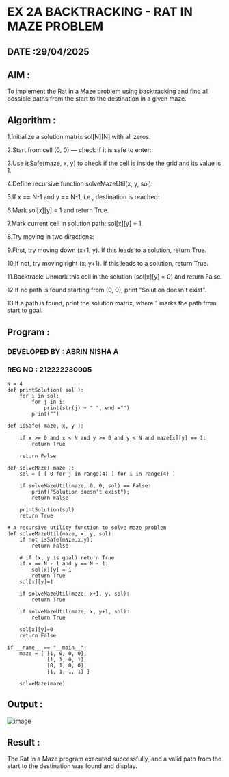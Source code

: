 # EX 2A BACKTRACKING - RAT IN MAZE PROBLEM

## DATE :29/04/2025

## AIM :

To implement the Rat in a Maze problem using backtracking and find all possible paths from the start to the destination in a given maze.


## Algorithm :

1.Initialize a solution matrix sol[N][N] with all zeros.

2.Start from cell (0, 0) — check if it is safe to enter:

3.Use isSafe(maze, x, y) to check if the cell is inside the grid and its value is 1.

4.Define recursive function solveMazeUtil(x, y, sol):

5.If x == N-1 and y == N-1, i.e., destination is reached:

6.Mark sol[x][y] = 1 and return True.

7.Mark current cell in solution path: sol[x][y] = 1.

8.Try moving in two directions:

9.First, try moving down (x+1, y). If this leads to a solution, return True.

10.If not, try moving right (x, y+1). If this leads to a solution, return True.

11.Backtrack: Unmark this cell in the solution (sol[x][y] = 0) and return False.

12.If no path is found starting from (0, 0), print "Solution doesn't exist".

13.If a path is found, print the solution matrix, where 1 marks the path from start to goal.  

## Program :

### DEVELOPED BY : ABRIN NISHA A
### REG NO : 212222230005

```
N = 4
def printSolution( sol ):
    for i in sol:
        for j in i:
            print(str(j) + " ", end ="")
        print("")
        
def isSafe( maze, x, y ):
     
    if x >= 0 and x < N and y >= 0 and y < N and maze[x][y] == 1:
        return True
     
    return False
    
def solveMaze( maze ):
    sol = [ [ 0 for j in range(4) ] for i in range(4) ]
     
    if solveMazeUtil(maze, 0, 0, sol) == False:
        print("Solution doesn't exist");
        return False
     
    printSolution(sol)
    return True
     
# A recursive utility function to solve Maze problem
def solveMazeUtil(maze, x, y, sol):
    if not isSafe(maze,x,y):
        return False
        
    # if (x, y is goal) return True
    if x == N - 1 and y == N - 1:
        sol[x][y] = 1
        return True
    sol[x][y]=1    
     
    if solveMazeUtil(maze, x+1, y, sol):
        return True
    
    if solveMazeUtil(maze, x, y+1, sol):
        return True
    
    sol[x][y]=0
    return False

if __name__ == "__main__":
    maze = [ [1, 0, 0, 0],
             [1, 1, 0, 1],
             [0, 1, 0, 0],
             [1, 1, 1, 1] ]
              
    solveMaze(maze)
```

## Output :

![image](https://github.com/user-attachments/assets/ec71b7fe-ca2c-42b9-8aa5-8efcd9705ba0)



## Result :

The Rat in a Maze program executed successfully, and a valid path from the start to the destination was found and display.
